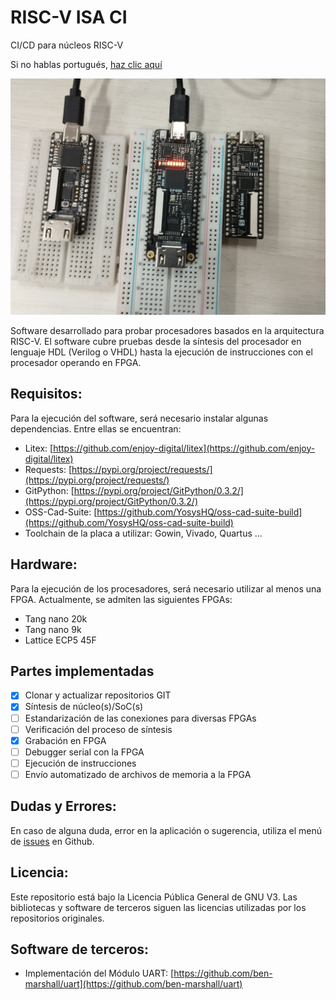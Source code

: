 # RISC-V ISA CI

CI/CD para núcleos RISC-V

Si no hablas portugués, [haz clic aquí](README_es.md)

![FPGA utilizados para pruebas](docs/imgs/fpgas.jpeg)

Software desarrollado para probar procesadores basados en la arquitectura RISC-V. El software cubre pruebas desde la síntesis del procesador en lenguaje HDL (Verilog o VHDL) hasta la ejecución de instrucciones con el procesador operando en FPGA.

## Requisitos:

Para la ejecución del software, será necesario instalar algunas dependencias. Entre ellas se encuentran:

- Litex: [https://github.com/enjoy-digital/litex](https://github.com/enjoy-digital/litex)
- Requests: [https://pypi.org/project/requests/](https://pypi.org/project/requests/)
- GitPython: [https://pypi.org/project/GitPython/0.3.2/](https://pypi.org/project/GitPython/0.3.2/)
- OSS-Cad-Suite: [https://github.com/YosysHQ/oss-cad-suite-build](https://github.com/YosysHQ/oss-cad-suite-build)
- Toolchain de la placa a utilizar: Gowin, Vivado, Quartus ...

## Hardware:

Para la ejecución de los procesadores, será necesario utilizar al menos una FPGA. Actualmente, se admiten las siguientes FPGAs:

- Tang nano 20k
- Tang nano 9k
- Lattice ECP5 45F

## Partes implementadas

- [x] Clonar y actualizar repositorios GIT
- [x] Síntesis de núcleo(s)/SoC(s)
- [ ] Estandarización de las conexiones para diversas FPGAs
- [ ] Verificación del proceso de síntesis
- [x] Grabación en FPGA
- [ ] Debugger serial con la FPGA
- [ ] Ejecución de instrucciones
- [ ] Envío automatizado de archivos de memoria a la FPGA

## Dudas y Errores:

En caso de alguna duda, error en la aplicación o sugerencia, utiliza el menú de [issues](https://github.com/JN513/riscv-isa-ci/issues) en Github.

## Licencia:

Este repositorio está bajo la Licencia Pública General de GNU V3. Las bibliotecas y software de terceros siguen las licencias utilizadas por los repositorios originales.

## Software de terceros:

- Implementación del Módulo UART: [https://github.com/ben-marshall/uart](https://github.com/ben-marshall/uart)
